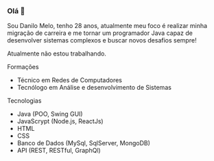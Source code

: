 ### Olá 👋

Sou Danilo Melo, tenho 28 anos, atualmente meu foco é realizar minha migração de carreira e me tornar um programador Java capaz de desenvolver sistemas complexos e buscar novos desafios sempre!

Atualmente não estou trabalhando.

Formações

- Técnico em Redes de Computadores
- Tecnólogo em Análise e desenvolvimento de Sistemas

Tecnologias

- Java (POO, Swing GUI)
- JavaScrypt (Node.js, ReactJs)
- HTML
- CSS
- Banco de Dados (MySql, SqlServer, MongoDB)
- API (REST, RESTful, GraphQl)
